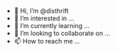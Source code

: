 - 👋 Hi, I’m @disthrift
- 👀 I’m interested in ...
- 🌱 I’m currently learning ...
- 💞️ I’m looking to collaborate on ...
- 📫 How to reach me ...

<!---
disthrift/disthrift is a ✨ special ✨ repository because its `README.md` (this file) appears on your GitHub profile.
You can click the Preview link to take a look at your changes.
--->

